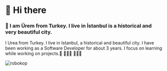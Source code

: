 # 👋 Hi there 
### 🎯 I am Ürem from Turkey. I live in İstanbul is a historical and very beautiful city.
I Urea from Turkey. I live in Istanbul, a historical and beautiful city.
I have been working as a Software Developer for about 3 years.
I focus on learning while working on projects.🚀 👨🏾‍🚀  👩🏼‍💻

![robokop](https://user-images.githubusercontent.com/36550960/107927036-222f7f80-6f7f-11eb-9b97-b51bf37f4984.gif)


<!--[]
**codelovingcat/codelovingcat** is a ✨ _special_ ✨ repository because its `README.md` (this file) appears on your GitHub profile.

Here are some ideas to get you started:

- 🔭 I’m currently working on ...
- 🌱 I’m currently learning ...
- 👯 I’m looking to collaborate on ...
- 🤔 I’m looking for help with ...
- 💬 Ask me about ...
- 📫 How to reach me: ...
- 😄 Pronouns: ...
- ⚡ Fun fact: ...
-->
